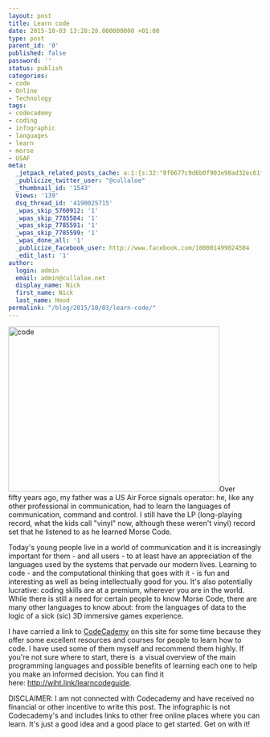 ```yaml
---
layout: post
title: Learn code
date: 2015-10-03 13:28:28.000000000 +01:00
type: post
parent_id: '0'
published: false
password: ''
status: publish
categories:
- code
- Online
- Technology
tags:
- codecademy
- coding
- infographic
- languages
- learn
- morse
- USAF
meta:
  _jetpack_related_posts_cache: a:1:{s:32:"8f6677c9d6b0f903e98ad32ec61f8deb";a:2:{s:7:"expires";i:1559189506;s:7:"payload";a:3:{i:0;a:1:{s:2:"id";i:363;}i:1;a:1:{s:2:"id";i:398;}i:2;a:1:{s:2:"id";i:308;}}}}
  _publicize_twitter_user: "@cullaloe"
  _thumbnail_id: '1543'
  Views: '139'
  dsq_thread_id: '4190025715'
  _wpas_skip_5760912: '1'
  _wpas_skip_7785584: '1'
  _wpas_skip_7785591: '1'
  _wpas_skip_7785599: '1'
  _wpas_done_all: '1'
  _publicize_facebook_user: http://www.facebook.com/100001499024504
  _edit_last: '1'
author:
  login: admin
  email: admin@cullaloe.net
  display_name: Nick
  first_name: Nick
  last_name: Hood
permalink: "/blog/2015/10/03/learn-code/"
---
```

<p><a href="http://cullaloe.com/files/2015/10/code.png"><img class="alignright wp-image-1543" src="{{ site.baseurl }}/assets/code.png" alt="code" width="420" height="328" /></a>Over fifty years ago, my father was a US Air Force signals operator: he, like any other professional in communication, had to learn the languages of communication, command and control. I still have the LP (long-playing record, what the kids call "vinyl" now, although these weren't vinyl) record set that he listened to as he learned Morse Code.</p>
<p>Today's young people live in a world of communication and it is increasingly important for them - and all users - to at least have an appreciation of the languages used by the systems that pervade our modern lives. Learning to code - and the computational thinking that goes with it - is fun and interesting as well as being intellectually good for you. It's also potentially lucrative: coding skills are at a premium, wherever you are in the world. While there is still a need for certain people to know Morse Code, there are many other languages to know about: from the languages of data to the logic of a sick (sic) 3D immersive games experience.</p>
<p>I have carried a link to <a href="https://www.codecademy.com" target="_blank">CodeCademy</a> on this site for some time because they offer some excellent resources and courses for people to learn how to code. I have used some of them myself and recommend them highly. If you're not sure where to start, there is  a visual overview of the main programming languages and possible benefits of learning each one to help you make an informed decision. You can find it here: <a href="http://wiht.link/learncodeguide" target="_blank">http://wiht.link/learncodeguide</a>.</p>
<p>DISCLAIMER: I am not connected with Codecademy and have received no financial or other incentive to write this post. The infographic is not Codecademy's and includes links to other free online places where you can learn. It's just a good idea and a good place to get started. Get on with it!</p>
